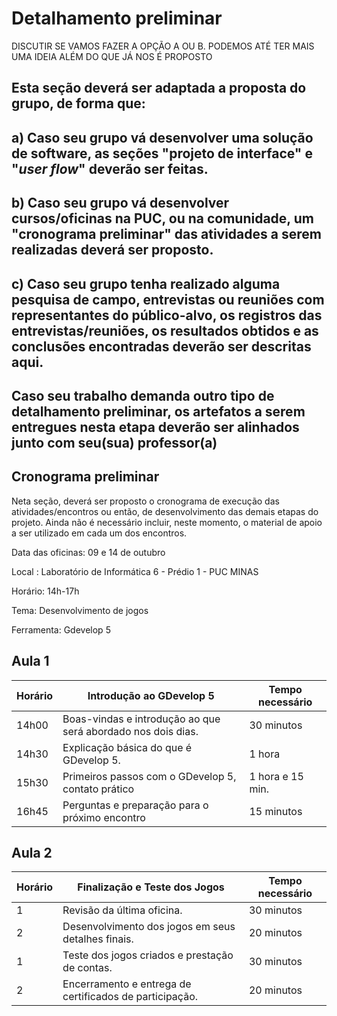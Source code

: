 # Detalhamento preliminar

DISCUTIR SE VAMOS FAZER A OPÇÃO A OU B. PODEMOS ATÉ TER MAIS UMA IDEIA ALÉM DO QUE JÁ NOS É PROPOSTO

## Esta seção deverá ser adaptada a proposta do grupo, de forma que:
## a) Caso seu grupo vá desenvolver uma solução de software, as seções "projeto de interface" e "_user flow_" deverão ser feitas.
## b) Caso seu grupo vá desenvolver cursos/oficinas na PUC, ou na comunidade, um "cronograma preliminar" das atividades a serem realizadas deverá ser proposto.
## c) Caso seu grupo tenha realizado alguma pesquisa de campo, entrevistas ou reuniões com representantes do público-alvo, os registros das entrevistas/reuniões, os resultados obtidos e as conclusões encontradas deverão ser descritas aqui.
## Caso seu trabalho demanda outro tipo de detalhamento preliminar, os artefatos a serem entregues nesta etapa deverão ser alinhados junto com seu(sua) professor(a)

## Cronograma preliminar

Neta seção, deverá ser proposto o cronograma de execução das atividades/encontros ou então, de desenvolvimento das demais etapas do projeto.
Ainda não é necessário incluir, neste momento, o material de apoio a ser utilizado em cada um dos encontros.

Data das oficinas: 09 e 14 de outubro

Local : Laboratório de Informática 6 - Prédio 1 - PUC MINAS

Horário: 14h-17h

Tema: Desenvolvimento de jogos

Ferramenta: Gdevelop 5

## Aula 1

|Horário | Introdução ao GDevelop 5  | Tempo necessário |
|------|-----------------------------------------|----|
|14h00| Boas-vindas e introdução ao que será abordado nos dois dias.| 30 minutos | 
|14h30| Explicação básica do que é GDevelop 5.   | 1 hora |
|15h30| Primeiros passos com o GDevelop 5, contato prático|  1 hora e 15 min. | 
|16h45| Perguntas e preparação para o próximo encontro   | 15 minutos |




## Aula 2

|Horário | Finalização e Teste dos Jogos  | Tempo necessário |
|------|-----------------------------------------|----|
|1| Revisão da última oficina. | 30 minutos | 
|2| Desenvolvimento dos jogos em seus detalhes finais. | 20 minutos |
|1| Teste dos jogos criados e prestação de contas. | 30 minutos | 
|2| Encerramento e entrega de certificados de participação. | 20 minutos |

